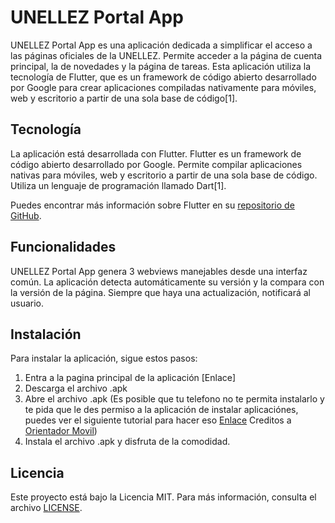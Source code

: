 # UNELLEZ Portal App

UNELLEZ Portal App es una aplicación dedicada a simplificar el acceso a las páginas oficiales de la UNELLEZ. Permite acceder a la página de cuenta principal, la de novedades y la página de tareas. Esta aplicación utiliza la tecnología de Flutter, que es un framework de código abierto desarrollado por Google para crear aplicaciones compiladas nativamente para móviles, web y escritorio a partir de una sola base de código[1].

## Tecnología

La aplicación está desarrollada con Flutter. Flutter es un framework de código abierto desarrollado por Google. Permite compilar aplicaciones nativas para móviles, web y escritorio a partir de una sola base de código. Utiliza un lenguaje de programación llamado Dart[1].

Puedes encontrar más información sobre Flutter en su [repositorio de GitHub](https://github.com/flutter/flutter#readme).

## Funcionalidades

UNELLEZ Portal App genera 3 webviews manejables desde una interfaz común. La aplicación detecta automáticamente su versión y la compara con la versión de la página. Siempre que haya una actualización, notificará al usuario.

## Instalación

Para instalar la aplicación, sigue estos pasos:

1. Entra a la pagina principal de la aplicación [Enlace]
2. Descarga el archivo .apk
3. Abre el archivo .apk (Es posible que tu telefono no te permita instalarlo y te pida que le des permiso a la aplicación de instalar aplicaciónes, puedes ver el siguiente tutorial para hacer eso [Enlace](https://youtube.com/watch?v=nZtdIm41v80) Creditos a [Orientador Movil](https://www.youtube.com/@OrientadorMovil))
4. Instala el archivo .apk y disfruta de la comodidad.

## Licencia

Este proyecto está bajo la Licencia MIT. Para más información, consulta el archivo [LICENSE](LICENSE).
